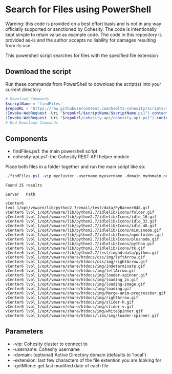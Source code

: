 # Search for Files using PowerShell

Warning: this code is provided on a best effort basis and is not in any way officially supported or sanctioned by Cohesity. The code is intentionally kept simple to retain value as example code. The code in this repository is provided as-is and the author accepts no liability for damages resulting from its use.

This powershell script searches for files with the specified file extension

## Download the script

Run these commands from PowerShell to download the script(s) into your current directory

```powershell
# Download Commands
$scriptName = 'findFiles'
$repoURL = 'https://raw.githubusercontent.com/bseltz-cohesity/scripts/master/powershell'
(Invoke-WebRequest -Uri "$repoUrl/$scriptName/$scriptName.ps1").content | Out-File "$scriptName.ps1"; (Get-Content "$scriptName.ps1") | Set-Content "$scriptName.ps1"
(Invoke-WebRequest -Uri "$repoUrl/cohesity-api/cohesity-api.ps1").content | Out-File cohesity-api.ps1; (Get-Content cohesity-api.ps1) | Set-Content cohesity-api.ps1
# End Download Commands
```

## Components

* findFiles.ps1: the main powershell script
* cohesity-api.ps1: the Cohesity REST API helper module

Place both files in a folder together and run the main script like so:

```powershell
./findFiles.ps1 -vip mycluster -username myusername -domain mydomain.net -extension gif
```

```text
Found 25 results

Server   Path
------   ----
vCenter6 lvol_1/opt/vmware/lib/python2.7/email/test/data/PyBanner048.gif
vCenter6 lvol_1/opt/vmware/lib/python2.7/idlelib/Icons/folder.gif
vCenter6 lvol_1/opt/vmware/lib/python2.7/idlelib/Icons/idle_16.gif
vCenter6 lvol_1/opt/vmware/lib/python2.7/idlelib/Icons/idle_32.gif
vCenter6 lvol_1/opt/vmware/lib/python2.7/idlelib/Icons/idle_48.gif
vCenter6 lvol_1/opt/vmware/lib/python2.7/idlelib/Icons/minusnode.gif
vCenter6 lvol_1/opt/vmware/lib/python2.7/idlelib/Icons/openfolder.gif
vCenter6 lvol_1/opt/vmware/lib/python2.7/idlelib/Icons/plusnode.gif
vCenter6 lvol_1/opt/vmware/lib/python2.7/idlelib/Icons/python.gif
vCenter6 lvol_1/opt/vmware/lib/python2.7/idlelib/Icons/tk.gif
vCenter6 lvol_1/opt/vmware/lib/python2.7/test/imghdrdata/python.gif
vCenter6 lvol_1/opt/vmware/share/htdocs/css/img/leftArrow.gif
vCenter6 lvol_1/opt/vmware/share/htdocs/css/img/rightArrow.gif
vCenter6 lvol_1/opt/vmware/share/htdocs/img/indeterminate.gif
vCenter6 lvol_1/opt/vmware/share/htdocs/img/leftArrow.gif
vCenter6 lvol_1/opt/vmware/share/htdocs/img/loader-spinner.gif
vCenter6 lvol_1/opt/vmware/share/htdocs/img/loading_2x.gif
vCenter6 lvol_1/opt/vmware/share/htdocs/img/loading-image.gif
vCenter6 lvol_1/opt/vmware/share/htdocs/img/loading.gif
vCenter6 lvol_1/opt/vmware/share/htdocs/img/Marge-anim-progressbar.gif
vCenter6 lvol_1/opt/vmware/share/htdocs/img/rightArrow.gif
vCenter6 lvol_1/opt/vmware/share/htdocs/img/slider-h.gif
vCenter6 lvol_1/opt/vmware/share/htdocs/img/slider-v.gif
vCenter6 lvol_1/opt/vmware/share/htdocs/img/whiteSpinner.gif
vCenter6 lvol_1/opt/vmware/share/htdocs/libs/img/loader-spinner.gif
```

## Parameters

* -vip: Cohesity cluster to connect to
* -username: Cohesity username
* -domain: (optional) Active Directory domain (defaults to 'local')
* -extension: last few characters of the file extention you are looking for
* -getMtime: get last modified date of each file
